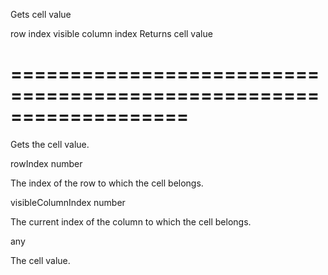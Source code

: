 <!--**
/*-------------------------------------------
    Auto-generated file. Do not modify.
-------------------------------------------

**-->
<!--d-->
Gets cell value
<!--/d-->
<!--p1d-->row index<!--/p1d-->
<!--p2d-->visible column index<!--/p2d-->
<!--rd-->Returns cell value<!--/rd-->
===================================================================
===================================================================

<!--shortDescription-->
Gets the cell value.
<!--/shortDescription-->

<!--paramName1-->rowIndex<!--/paramName1-->
<!--paramType1-->number<!--/paramType1-->
<!--paramDescription1-->
The index of the row to which the cell belongs.
<!--/paramDescription1-->

<!--paramName2-->visibleColumnIndex<!--/paramName2-->
<!--paramType2-->number<!--/paramType2-->
<!--paramDescription2-->
The current index of the column to which the cell belongs.
<!--/paramDescription2-->

<!--returnType-->any<!--/returnType-->
<!--returnDescription-->
The cell value.
<!--/returnDescription-->

<!--fullDescription-->

<!--/fullDescription-->